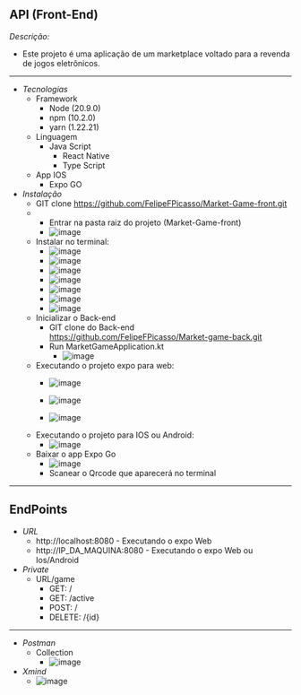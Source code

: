 ## API (Front-End)
*Descrição:*
- Este projeto é uma aplicação de um marketplace voltado para a revenda de jogos eletrônicos.
---
- *Tecnologias*
    - Framework
        - Node (20.9.0)
        - npm (10.2.0)
        - yarn (1.22.21)
    - Linguagem
        - Java Script 
            - React Native
            - Type Script 
    - App IOS
        - Expo GO
- *Instalação*
  - GIT clone https://github.com/FelipeFPicasso/Market-Game-front.git
  - - Entrar na pasta raiz do projeto (Market-Game-front)
    - ![image](https://github.com/FelipeFPicasso/Market-Game-front/assets/127898269/cb69aa21-7fdb-4886-b2fb-92b922ad4d02)
  - Instalar no terminal:
    - ![image](https://github.com/FelipeFPicasso/Market-Game-front/assets/127898269/d4fcaab8-7f9a-4f72-b741-d3e309c645e4)
    - ![image](https://github.com/FelipeFPicasso/Market-Game-front/assets/127898269/c174af24-2641-4b25-acbd-a8bc697c37fc)
    - ![image](https://github.com/FelipeFPicasso/Market-Game-front/assets/127898269/57aa1f2e-c710-4b93-9847-22f65b8221e4)
    - ![image](https://github.com/FelipeFPicasso/Market-Game-front/assets/127898269/84aa6543-1eb4-4033-b43f-887d62a9fb37)
    - ![image](https://github.com/FelipeFPicasso/Market-Game-front/assets/127898269/3875e09f-7926-4547-9d4b-e30ad5b035a2)
    - ![image](https://github.com/FelipeFPicasso/Market-Game-front/assets/127898269/1261ca87-e1c4-4f6f-a0a1-bd5001ab7abe)
    - ![image](https://github.com/FelipeFPicasso/Market-Game-front/assets/127898269/cf234347-2fba-437f-8dd4-0e27ae449bac)
  - Inicializar o Back-end
    - GIT clone do Back-end https://github.com/FelipeFPicasso/Market-game-back.git
    - Run MarketGameApplication.kt
        - ![image](https://github.com/FelipeFPicasso/market-games/assets/127898269/f34151fb-c668-4171-a4f2-14a85225d575)
  - Executando o projeto expo para web:
    - ![image](https://github.com/FelipeFPicasso/Market-game-back/assets/127898269/abb32944-5075-40ef-968d-21bb97de527d)

    - ![image](https://github.com/FelipeFPicasso/Market-Game-front/assets/127898269/04852539-377d-4df2-a3e5-ad1f7fd96de1)
    - ![image](https://github.com/FelipeFPicasso/Market-Game-front/assets/127898269/bbb13e50-7b04-42eb-a382-43593b6500bc)
  - Executando o projeto para IOS ou Android:
    - ![image](https://github.com/FelipeFPicasso/Market-Game-front/assets/127898269/04852539-377d-4df2-a3e5-ad1f7fd96de1)
  - Baixar o app Expo Go
    - ![image](https://github.com/FelipeFPicasso/Market-Game-front/assets/127898269/fd358221-f087-4a18-add6-a8aea0dadd10)
    - Scanear o Qrcode que aparecerá no terminal
---
## EndPoints
- *URL*
  - http://localhost:8080 - Executando o expo Web
  - http://IP_DA_MAQUINA:8080 - Executando o expo Web ou Ios/Android
- *Private*
  - URL/game
    - GET: /
    - GET: /active
    - POST: /
    - DELETE: /{id}
---
- *Postman*
  - Collection
    - ![image](https://github.com/FelipeFPicasso/Market-Game-front/assets/127898269/0c327c7e-12b1-41a5-88f9-e912dd7dbe88)
- *Xmind*
  - ![image](https://github.com/FelipeFPicasso/market-games/assets/127898269/1f7d0374-b7e4-4041-a21f-f98f4170ba75)




    







